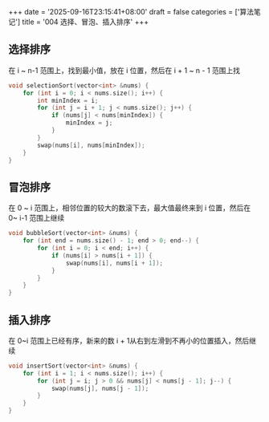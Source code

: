 +++
date = '2025-09-16T23:15:41+08:00'
draft = false
categories = ['算法笔记']
title = '004 选择、冒泡、插入排序'
+++

## 选择排序
在 i ~ n-1 范围上，找到最小值，放在 i 位置，然后在 i + 1 ~ n - 1 范围上找

```cpp
void selectionSort(vector<int> &nums) {
    for (int i = 0; i < nums.size(); i++) {
        int minIndex = i;
        for (int j = i + 1; j < nums.size(); j++) {
            if (nums[j] < nums[minIndex]) {
                minIndex = j;
            }
        }
        swap(nums[i], nums[minIndex]);
    }
}
```

## 冒泡排序
在 0 ~ i 范围上，相邻位置的较大的数滚下去，最大值最终来到 i 位置，然后在 0~ i-1 范围上继续

```cpp
void bubbleSort(vector<int> &nums) {
    for (int end = nums.size() - 1; end > 0; end--) {
        for (int i = 0; i < end; i++) {
            if (nums[i] > nums[i + 1]) {
                swap(nums[i], nums[i + 1]);
            }
        }
    }
}
```

## 插入排序
在 0~i 范围上已经有序，新来的数 i + 1从右到左滑到不再小的位置插入，然后继续

```cpp
void insertSort(vector<int> &nums) {
    for (int i = 1; i < nums.size(); i++) {
        for (int j = i; j > 0 && nums[j] < nums[j - 1]; j--) {
            swap(nums[j], nums[j - 1]);
        }
    }
}
```


